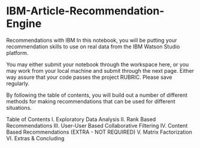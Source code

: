 # IBM-Article-Recommendation-Engine
Recommendations with IBM
In this notebook, you will be putting your recommendation skills to use on real data from the IBM Watson Studio platform.

You may either submit your notebook through the workspace here, or you may work from your local machine and submit through the next page. Either way assure that your code passes the project RUBRIC. Please save regularly.

By following the table of contents, you will build out a number of different methods for making recommendations that can be used for different situations.

Table of Contents
I. Exploratory Data Analysis
II. Rank Based Recommendations
III. User-User Based Collaborative Filtering
IV. Content Based Recommendations (EXTRA - NOT REQUIRED)
V. Matrix Factorization
VI. Extras & Concluding
